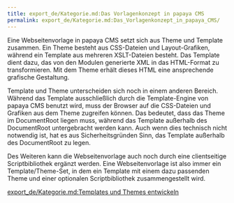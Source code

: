 ```yaml
---
title: export_de/Kategorie.md:Das Vorlagenkonzept in papaya CMS
permalink: export_de/Kategorie.md:Das_Vorlagenkonzept_in_papaya_CMS/
---
```


Eine Webseitenvorlage in papaya CMS setzt sich aus Theme und Template zusammen. Ein Theme besteht aus CSS-Dateien und Layout-Grafiken, während ein Template aus mehreren XSLT-Dateien besteht. Das Template dient dazu, das von den Modulen generierte XML in das HTML-Format zu transformieren. Mit dem Theme erhält dieses HTML eine ansprechende grafische Gestaltung.

Template und Theme unterscheiden sich noch in einem anderen Bereich. Während das Template ausschließlich durch die Template-Engine von papaya CMS benutzt wird, muss der Browser auf die CSS-Dateien und Grafiken aus dem Theme zugreifen können. Das bedeutet, dass das Theme im DocumentRoot liegen muss, während das Template außerhalb des DocumentRoot untergebracht werden kann. Auch wenn dies technisch nicht notwendig ist, hat es aus Sicherheitsgründen Sinn, das Template außerhalb des DocumentRoot zu legen.

Des Weiteren kann die Webseitenvorlage auch noch durch eine clientseitige Scriptbibliothek ergänzt werden. Eine Webseitenvorlage ist also immer ein Template/Theme-Set, in dem ein Template mit einem dazu passenden Theme und einer optionalen Scriptbibliothek zusammengestellt wird.

[export_de/Kategorie.md:Templates und Themes entwickeln](export_de/Kategorie.md:Templates_und_Themes_entwickeln )